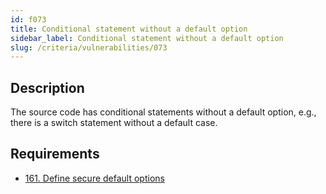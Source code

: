 ```yaml
---
id: f073
title: Conditional statement without a default option
sidebar_label: Conditional statement without a default option
slug: /criteria/vulnerabilities/073
---
```


## Description

The source code has conditional statements
without a default option,
e.g., there is a switch statement
without a default case.

## Requirements

- [161. Define secure default options](/criteria/requirements/source/161)
